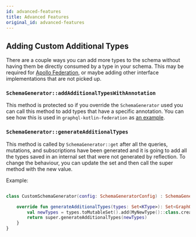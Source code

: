 ```yaml
---
id: advanced-features
title: Advanced Features
original_id: advanced-features
---
```

## Adding Custom Additional Types

There are a couple ways you can add more types to the schema without having them be directly consumed by a type in your schema.
This may be required for [Apollo Federation](../../federated/apollo-federation.md), or maybe adding other interface implementations that are not picked up.

### `SchemaGenerator::addAdditionalTypesWithAnnotation`

This method is protected so if you override the `SchemaGenerator` used you can call this method to add types that have a specific annotation.
You can see how this is used in `graphql-kotlin-federation` as [an example](https://github.com/ExpediaGroup/graphql-kotlin/blob/master/graphql-kotlin-federation/src/main/kotlin/com/expediagroup/graphql/federation/FederatedSchemaGenerator.kt).

### `SchemaGenerator::generateAdditionalTypes`

This method is called by `SchemaGenerator::get` after all the queries, mutations, and subscriptions have been generated and it is going to add all the types saved in an internal set that were not generated by reflection.
To change the behaviour, you can update the set and then call the super method with the new value.

Example:

```kotlin

class CustomSchemaGenerator(config: SchemaGeneratorConfig) : SchemaGenerator(config) {

    override fun generateAdditionalTypes(types: Set<KType>): Set<GraphQLType> {
        val newTypes = types.toMutableSet().add(MyNewType()::class.createType())
        return super.generateAdditionalTypes(newTypes)
    }
}

```
